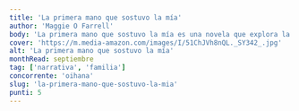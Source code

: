 ```yaml
---
title: 'La primera mano que sostuvo la mía'
author: 'Maggie O Farrell'
body: 'La primera mano que sostuvo la mía es una novela que explora la maternidad, la identidad y el amor. La historia se centra en dos mujeres, una madre primeriza y una mujer mayor que se enfrenta a la pérdida de la memoria. A través de sus historias entrelazadas, la autora explora temas como la familia, la identidad y el amor.'
cover: 'https://m.media-amazon.com/images/I/51ChJVh8nQL._SY342_.jpg'
alt: 'La primera mano que sostuvo la mía'
monthRead: septiembre
tag: ['narrativa', 'familia']
concorrente: 'oihana'
slug: 'la-primera-mano-que-sostuvo-la-mia'
punti: 5
---
```

